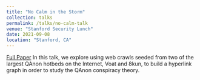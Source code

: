 ```yaml
---
title: "No Calm in the Storm"
collection: talks
permalink: /talks/no-calm-talk
venue: "Stanford Security Lunch"
date: 2021-09-08
location: "Stanford, CA"
---
```

[Full Paper](http://hanshanley.github.io/files/No_Calm_In_the_Storm.pdf)
In this talk, we explore using web crawls seeded from two of the largest QAnon hotbeds on the Internet, Voat and 8kun, to build a hyperlink graph in order to study the QAnon conspiracy theory.

